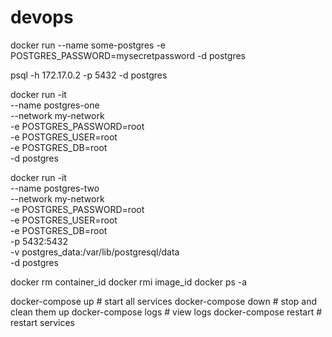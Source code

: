 # devops


docker run --name some-postgres -e POSTGRES_PASSWORD=mysecretpassword -d postgres


psql -h 172.17.0.2 -p 5432 -d postgres


docker run -it \
  --name postgres-one \
  --network my-network \
  -e POSTGRES_PASSWORD=root \
  -e POSTGRES_USER=root \
  -e POSTGRES_DB=root \
  -d postgres

docker run -it \
  --name postgres-two \
  --network my-network \
  -e POSTGRES_PASSWORD=root \
  -e POSTGRES_USER=root \
  -e POSTGRES_DB=root \
  -p 5432:5432 \
  -v postgres_data:/var/lib/postgresql/data \
  -d postgres


docker rm container_id
docker rmi image_id
docker ps -a

docker-compose up       # start all services
docker-compose down     # stop and clean them up
docker-compose logs     # view logs
docker-compose restart  # restart services
